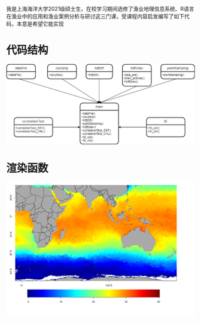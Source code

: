   我是上海海洋大学2021级硕士生，在校学习期间选修了渔业地理信息系统、R语言在渔业中的应用和渔业案例分析与研讨这三门课，受课程内容启发编写了如下代码，本意是希望它能实现

# 代码结构

![代码结构](./images/2.png)

# 渲染函数

![渲染函数](./images/1.png)
